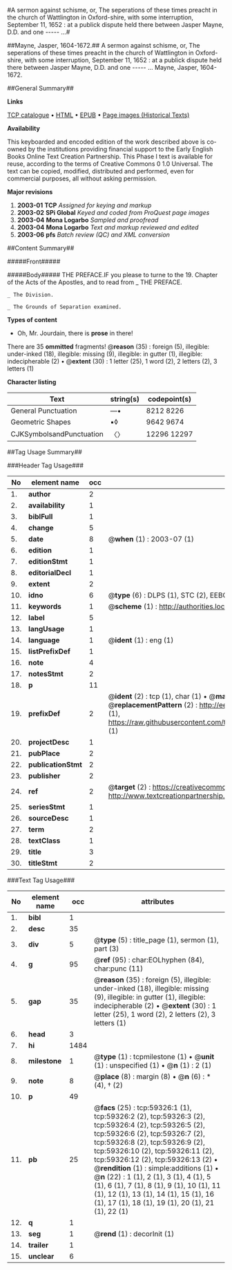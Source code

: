 #A sermon against schisme, or, The seperations of these times preacht in the church of Wattlington in Oxford-shire, with some interruption, September 11, 1652 : at a publick dispute held there between Jasper Mayne, D.D. and one ----- ...#

##Mayne, Jasper, 1604-1672.##
A sermon against schisme, or, The seperations of these times preacht in the church of Wattlington in Oxford-shire, with some interruption, September 11, 1652 : at a publick dispute held there between Jasper Mayne, D.D. and one ----- ...
Mayne, Jasper, 1604-1672.

##General Summary##

**Links**

[TCP catalogue](http://www.ota.ox.ac.uk/tcp/)  • 
[HTML](http://tei.it.ox.ac.uk/tcp/Texts-HTML/free/A50/A50415.html)  • 
[EPUB](http://tei.it.ox.ac.uk/tcp/Texts-EPUB/free/A50/A50415.epub) • 
[Page images (Historical Texts)](https://data.historicaltexts.jisc.ac.uk/view?pubId=eebo-12308726e&pageId=eebo-12308726e-59326-1)

**Availability**

This keyboarded and encoded edition of the
	       work described above is co-owned by the institutions
	       providing financial support to the Early English Books
	       Online Text Creation Partnership. This Phase I text is
	       available for reuse, according to the terms of Creative
	       Commons 0 1.0 Universal. The text can be copied,
	       modified, distributed and performed, even for
	       commercial purposes, all without asking permission.

**Major revisions**

1. __2003-01__ __TCP__ *Assigned for keying and markup*
1. __2003-02__ __SPi Global__ *Keyed and coded from ProQuest page images*
1. __2003-04__ __Mona Logarbo__ *Sampled and proofread*
1. __2003-04__ __Mona Logarbo__ *Text and markup reviewed and edited*
1. __2003-06__ __pfs__ *Batch review (QC) and XML conversion*

##Content Summary##

#####Front#####

#####Body#####
THE PREFACE.IF you please to turne to the 19. Chapter of the Acts of the Apostles, and to read from 
    _ THE PREFACE.

    _ The Division.

    _ The Grounds of Separation examined.

**Types of content**

  * Oh, Mr. Jourdain, there is **prose** in there!

There are 35 **ommitted** fragments! 
 @__reason__ (35) : foreign (5), illegible: under-inked (18), illegible: missing (9), illegible: in gutter (1), illegible: indecipherable (2)  •  @__extent__ (30) : 1 letter (25), 1 word (2), 2 letters (2), 3 letters (1)

**Character listing**


|Text|string(s)|codepoint(s)|
|---|---|---|
|General Punctuation|—•|8212 8226|
|Geometric Shapes|▪◊|9642 9674|
|CJKSymbolsandPunctuation|〈〉|12296 12297|

##Tag Usage Summary##

###Header Tag Usage###

|No|element name|occ|attributes|
|---|---|---|---|
|1.|__author__|2||
|2.|__availability__|1||
|3.|__biblFull__|1||
|4.|__change__|5||
|5.|__date__|8| @__when__ (1) : 2003-07 (1)|
|6.|__edition__|1||
|7.|__editionStmt__|1||
|8.|__editorialDecl__|1||
|9.|__extent__|2||
|10.|__idno__|6| @__type__ (6) : DLPS (1), STC (2), EEBO-CITATION (1), OCLC (1), VID (1)|
|11.|__keywords__|1| @__scheme__ (1) : http://authorities.loc.gov/ (1)|
|12.|__label__|5||
|13.|__langUsage__|1||
|14.|__language__|1| @__ident__ (1) : eng (1)|
|15.|__listPrefixDef__|1||
|16.|__note__|4||
|17.|__notesStmt__|2||
|18.|__p__|11||
|19.|__prefixDef__|2| @__ident__ (2) : tcp (1), char (1)  •  @__matchPattern__ (2) : ([0-9\-]+):([0-9IVX]+) (1), (.+) (1)  •  @__replacementPattern__ (2) : http://eebo.chadwyck.com/downloadtiff?vid=$1&page=$2 (1), https://raw.githubusercontent.com/textcreationpartnership/Texts/master/tcpchars.xml#$1 (1)|
|20.|__projectDesc__|1||
|21.|__pubPlace__|2||
|22.|__publicationStmt__|2||
|23.|__publisher__|2||
|24.|__ref__|2| @__target__ (2) : https://creativecommons.org/publicdomain/zero/1.0/ (1), http://www.textcreationpartnership.org/docs/. (1)|
|25.|__seriesStmt__|1||
|26.|__sourceDesc__|1||
|27.|__term__|2||
|28.|__textClass__|1||
|29.|__title__|3||
|30.|__titleStmt__|2||


###Text Tag Usage###

|No|element name|occ|attributes|
|---|---|---|---|
|1.|__bibl__|1||
|2.|__desc__|35||
|3.|__div__|5| @__type__ (5) : title_page (1), sermon (1), part (3)|
|4.|__g__|95| @__ref__ (95) : char:EOLhyphen (84), char:punc (11)|
|5.|__gap__|35| @__reason__ (35) : foreign (5), illegible: under-inked (18), illegible: missing (9), illegible: in gutter (1), illegible: indecipherable (2)  •  @__extent__ (30) : 1 letter (25), 1 word (2), 2 letters (2), 3 letters (1)|
|6.|__head__|3||
|7.|__hi__|1484||
|8.|__milestone__|1| @__type__ (1) : tcpmilestone (1)  •  @__unit__ (1) : unspecified (1)  •  @__n__ (1) : 2 (1)|
|9.|__note__|8| @__place__ (8) : margin (8)  •  @__n__ (6) : * (4), † (2)|
|10.|__p__|49||
|11.|__pb__|25| @__facs__ (25) : tcp:59326:1 (1), tcp:59326:2 (2), tcp:59326:3 (2), tcp:59326:4 (2), tcp:59326:5 (2), tcp:59326:6 (2), tcp:59326:7 (2), tcp:59326:8 (2), tcp:59326:9 (2), tcp:59326:10 (2), tcp:59326:11 (2), tcp:59326:12 (2), tcp:59326:13 (2)  •  @__rendition__ (1) : simple:additions (1)  •  @__n__ (22) : 1 (1), 2 (1), 3 (1), 4 (1), 5 (1), 6 (1), 7 (1), 8 (1), 9 (1), 10 (1), 11 (1), 12 (1), 13 (1), 14 (1), 15 (1), 16 (1), 17 (1), 18 (1), 19 (1), 20 (1), 21 (1), 22 (1)|
|12.|__q__|1||
|13.|__seg__|1| @__rend__ (1) : decorInit (1)|
|14.|__trailer__|1||
|15.|__unclear__|6||
